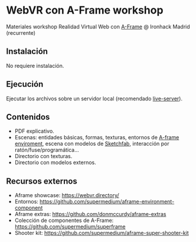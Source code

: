 # WebVR con A-Frame workshop

Materiales workshop Realidad Virtual Web con [A-Frame](https://aframe.io/) @ Ironhack Madrid (recurrente)

## Instalación

No requiere instalación.

## Ejecución

Ejecutar los archivos sobre un servidor local (recomendado [live-server](https://www.npmjs.com/package/live-server)).

## Contenidos
- PDF explicativo.
- Escenas: entidades básicas, formas, texturas, entornos de [A-frame enviroment](https://github.com/supermedium/aframe-environment-component), escena con modelos de [Sketchfab](https://sketchfab.com/feed), interacción por ratón/fuse/programática...
- Directorio con texturas.
- Directorio con modelos externos.

## Recursos externos
- Aframe showcase: https://webvr.directory/
- Entornos: https://github.com/supermedium/aframe-environment-component
- Aframe extras: https://github.com/donmccurdy/aframe-extras
- Colección de componentes de A-Frame: https://github.com/supermedium/superframe
- Shooter kit: https://github.com/supermedium/aframe-super-shooter-kit

